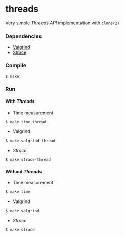 # threads

Very simple _Threads API_ implementation with `clone(2)`

### Dependencies

- [Valgrind](https://valgrind.org/)
- [Strace](https://linux.die.net/man/1/strace)

### Compile

```bash
$ make
```

### Run

#### With _Threads_

- Time measurement

```bash
$ make time-thread
```

- Valgrind

```bash
$ make valgrind-thread
```

- _Strace_

```bash
$ make strace-thread
```

#### Without _Threads_

- Time measurement

```bash
$ make time
```

- Valgrind

```bash
$ make valgrind
```

- _Strace_

```bash
$ make strace
```

